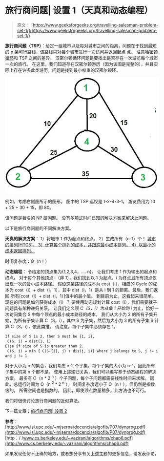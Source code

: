 # 旅行商问题| 设置 1（天真和动态编程）

> 原文： [https://www.geeksforgeeks.org/travelling-salesman-problem-set-1/](https://www.geeksforgeeks.org/travelling-salesman-problem-set-1/)

**旅行商问题（TSP）**：给定一组城市以及每对城市之间的距离，问题在于找到最短的 p 条可行路线，该路线只对每个城市进行一次访问并返回起点 点。
注意[哈密顿循环](https://www.geeksforgeeks.org/backtracking-set-7-hamiltonian-cycle/)和 TSP 之间的差异。 汉密尔顿循环问题是要找出是否存在一次游览每个城市一次的旅行。 在这里，我们知道存在汉密尔顿游历（因为该图是完整的），并且实际上存在许多此类游历，问题是找到最小权重的汉密尔顿环。

![Euler1](img/f13c11b6b6abf6bde87d85db87cd09b6.png)

例如，考虑右侧图所示的图形。 图中的 TSP 巡视是 1-2-4-3-1。 游览费用为 10 + 25 + 30 + 15，即 80。

该问题是著名的 [NP 硬](https://www.geeksforgeeks.org/np-completeness-set-1/)问题。 没有多项式时间已知的解决方案来解决此问题。

以下是旅行商问题的不同解决方案。

**天真的解决方案**：
1）将城市 1 作为起点和终点。
2）生成所有（n-1）个！ [城市的排列[H​​TG5]。
3）计算每个排列的成本，并跟踪最小成本排列。
4）以最小的成本返回排列。](https://www.geeksforgeeks.org/write-a-c-program-to-print-all-permutations-of-a-given-string/)

时间复杂度：Θ（n！）

**动态编程**：
令给定的顶点集为{1,2,3,4，.... n}。 让我们考虑 1 作为输出的起点和终点。 对于每个其他顶点 i（非 1），我们找到以 1 为起点，i 为终点且所有顶点仅出现一次的最小成本路径。 假设这条路径的成本为 cost（i），相应的 Cycle 的成本为 cost（i）+ dist（i，1），其中 dist（i，1）是从 i 到 1 的距离。最后，我们返回 所有[cost（i）+ dist（i，1）]值中的最小值。 到目前为止，这看起来很简单。 现在的问题是如何获得成本（i）？
要使用动态规划计算 cost（i），我们需要就子问题具有某种递归关系。 让我们定义项 *C（S，i）为从集 1 开始到 i* 为止，恰好一次访问集合 S 中每个顶点的最小成本路径的成本。
我们从大小为 2 的所有子集开始，为所有子集计算 C（S，i），其中 S 为子集，然后为大小为 3 的所有子集 S 计算 C（S，i），依此类推。 请注意，每个子集中必须存在 1。

```
If size of S is 2, then S must be {1, i},
 C(S, i) = dist(1, i) 
Else if size of S is greater than 2.
 C(S, i) = min { C(S-{i}, j) + dis(j, i)} where j belongs to S, j != i and j != 1.

```

对于大小为 n 的集合，我们考虑 n-2 个子集，每个子​​集的大小为 n-1，因此所有子集中的第 n 个都不是。
使用上述递归关系，我们可以编写基于动态编程的解决方案。 最多有 O（n * 2 <sup>n</sup> ）个子问题，每个子问题都需要线性时间来求解。 因此，总运行时间为 O（n <sup>2</sup> * 2 <sup>n</sup> ）。 时间复杂度远小于 O（n！），但仍然是指数级的。 所需空间也是指数的。 因此，即使顶点数量稍多，此方法也不可行。

我们将很快讨论旅行商问题的近似算法。

下一篇文章：[旅行商问题| 设置 2](https://www.geeksforgeeks.org/travelling-salesman-problem-set-2-approximate-using-mst/)

**参考**：
[http://www.lsi.upc.edu/~mjserna/docencia/algofib/P07/dynprog.pdf](http://www.lsi.upc.edu/~mjserna/docencia/algofib/P07/dynprog.pdf)
[http：/ /www.cs.berkeley.edu/~vazirani/algorithms/chap6.pdf](http://www.cs.berkeley.edu/~vazirani/algorithms/chap6.pdf)

如果发现任何不正确的地方，或者想分享有关上述主题的更多信息，请发表评论。


